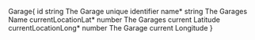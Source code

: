 Garage{
id	string
The Garage unique identifier
name*	string
The Garages Name
currentLocationLat*	number
The Garages current Latitude
currentLocationLong*	number
The Garage current Longitude
}
